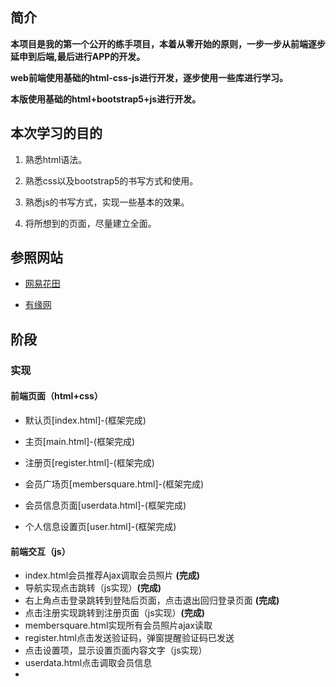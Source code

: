 ## 简介

**本项目是我的第一个公开的练手项目，本着从零开始的原则，一步一步从前端逐步延申到后端,最后进行APP的开发。**

**web前端使用基础的html-css-js进行开发，逐步使用一些库进行学习。**

**本版使用基础的html+bootstrap5+js进行开发。**

## 本次学习的目的

1. 熟悉html语法。

2. 熟悉css以及bootstrap5的书写方式和使用。

3. 熟悉js的书写方式，实现一些基本的效果。

4. 将所想到的页面，尽量建立全面。

## 参照网站

- [网易花田](https://love.163.com/)

- [有缘网](http://www.youyuan.com)

## 阶段

### 实现

#### 前端页面（html+css）

- 默认页[index.html]-(框架完成)

- 主页[main.html]-(框架完成)

- 注册页[register.html]-(框架完成)

- 会员广场页[membersquare.html]-(框架完成)

- 会员信息页面[userdata.html]-(框架完成)

- 个人信息设置页[user.html]-(框架完成)

#### 前端交互（js）

- index.html会员推荐Ajax调取会员照片 **(完成)**
- 导航实现点击跳转（js实现）**(完成)**
- 右上角点击登录跳转到登陆后页面，点击退出回归登录页面 **(完成)**
- 点击注册实现跳转到注册页面（js实现）**(完成)**
- membersquare.html实现所有会员照片ajax读取
- register.html点击发送验证码，弹窗提醒验证码已发送
- 点击设置项，显示设置页面内容文字（js实现）
- userdata.html点击调取会员信息
- 